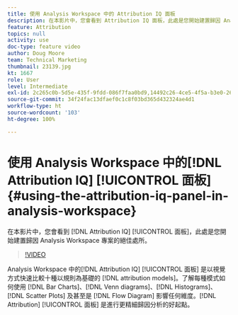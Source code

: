 ```yaml
---
title: 使用 Analysis Workspace 中的 Attribution IQ 面板
description: 在本影片中，您會看到 Attribution IQ 面板，此處是您開始建置歸因 Analysis Workspace 專案的絕佳處所。
feature: Attribution
topics: null
activity: use
doc-type: feature video
author: Doug Moore
team: Technical Marketing
thumbnail: 23139.jpg
kt: 1667
role: User
level: Intermediate
exl-id: 2c265c0b-5d5e-435f-9fdd-086f7faa0bd9,14492c26-4ce5-4f5a-b3e0-2605f59cfca9
source-git-commit: 34f24fac13dfaef0c1c8f03bd365d432324ae4d1
workflow-type: ht
source-wordcount: '103'
ht-degree: 100%

---
```


# 使用 Analysis Workspace 中的[!DNL Attribution IQ] [!UICONTROL 面板] {#using-the-attribution-iq-panel-in-analysis-workspace}

在本影片中，您會看到 [!DNL Attribution IQ] [!UICONTROL 面板]，此處是您開始建置歸因 Analysis Workspace 專案的絕佳處所。

>[!VIDEO](https://video.tv.adobe.com/v/23139/?quality=12)

Analysis Workspace 中的[!DNL Attribution IQ] [!UICONTROL 面板] 是以視覺方式快速比較十種以規則為基礎的 [!DNL attribution models]。了解每種模式如何使用 [!DNL Bar Charts]、[!DNL Venn diagrams]、[!DNL Histograms]、[!DNL Scatter Plots] 及甚至是 [!DNL Flow Diagram] 影響任何維度。[!DNL Attribution] [!UICONTROL 面板] 是進行更精細歸因分析的好起點。
